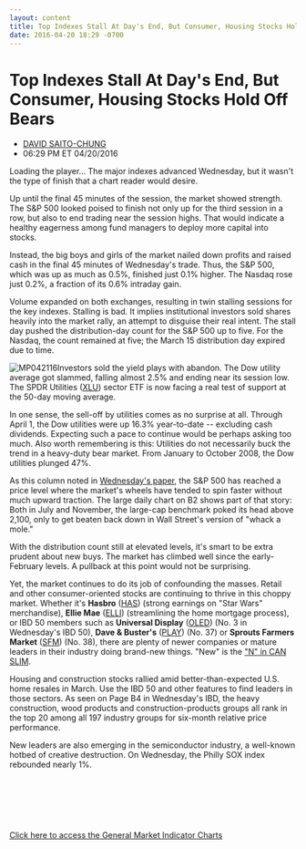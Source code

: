 ```yaml
---
layout: content
title: Top Indexes Stall At Day's End, But Consumer, Housing Stocks Hold Off Bears
date: 2016-04-20 18:29 -0700
---
```



Top Indexes Stall At Day's End, But Consumer, Housing Stocks Hold Off Bears
============================================================================




* [DAVID SAITO-CHUNG](https://www.investors.com/author/chungd/ "Posts by DAVID SAITO-CHUNG")
* 06:29 PM ET 04/20/2016




Loading the player...
The major indexes advanced Wednesday, but it wasn't the type of finish that a chart reader would desire.


Up until the final 45 minutes of the session, the market showed strength. The S&P 500 looked poised to finish not only up for the third session in a row, but also to end trading near the session highs. That would indicate a healthy eagerness among fund managers to deploy more capital into stocks.


Instead, the big boys and girls of the market nailed down profits and raised cash in the final 45 minutes of Wednesday's trade. Thus, the S&P 500, which was up as much as 0.5%, finished just 0.1% higher. The Nasdaq rose just 0.2%, a fraction of its 0.6% intraday gain.


Volume expanded on both exchanges, resulting in twin stalling sessions for the key indexes. Stalling is bad. It implies institutional investors sold shares heavily into the market rally, an attempt to disguise their real intent. The stall day pushed the distribution-day count for the S&P 500 up to five. For the Nasdaq, the count remained at five; the March 15 distribution day expired due to time.


![MP042116](https://www.investors.com/wp-content/uploads/2016/04/MP042116-177x300.jpg)Investors sold the yield plays with abandon. The Dow utility average got slammed, falling almost 2.5% and ending near its session low. The SPDR Utilities ([XLU](https://research.investors.com/quote.aspx?symbol=XLU)) sector ETF is now facing a real test of support at the 50-day moving average.


In one sense, the sell-off by utilities comes as no surprise at all. Through April 1, the Dow utilities were up 16.3% year-to-date -- excluding cash dividends. Expecting such a pace to continue would be perhaps asking too much. Also worth remembering is this: Utilities do not necessarily buck the trend in a heavy-duty bear market. From January to October 2008, the Dow utilities plunged 47%.


As this column noted in [Wednesday's paper](https://www.investors.com/market-trend/the-big-picture/kuwait-workers-strike-injects-energy-into-oil-stocks-but-nasdaq-falls/), the S&P 500 has reached a price level where the market's wheels have tended to spin faster without much upward traction. The large daily chart on B2 shows part of that story: Both in July and November, the large-cap benchmark poked its head above 2,100, only to get beaten back down in Wall Street's version of "whack a mole."


With the distribution count still at elevated levels, it's smart to be extra prudent about new buys. The market has climbed well since the early-February levels. A pullback at this point would not be surprising.


Yet, the market continues to do its job of confounding the masses. Retail and other consumer-oriented stocks are continuing to thrive in this choppy market. Whether it's **Hasbro** ([HAS](https://research.investors.com/quote.aspx?symbol=HAS)) (strong earnings on "Star Wars" merchandise), **Ellie Mae** ([ELLI](https://research.investors.com/quote.aspx?symbol=ELLI)) (streamlining the home mortgage process), or IBD 50 members such as **Universal Display** ([OLED](https://research.investors.com/quote.aspx?symbol=OLED)) (No. 3 in Wednesday's IBD 50), **Dave & Buster's** ([PLAY](https://research.investors.com/quote.aspx?symbol=PLAY)) (No. 37) or **Sprouts Farmers Market** ([SFM](https://research.investors.com/quote.aspx?symbol=SFM)) (No. 38), there are plenty of newer companies or mature leaders in their industry doing brand-new things. "New" is the ["N" in CAN SLIM](https://www.investors.com/how-to-invest/investors-corner/the-n-component-of-can-slim-can-lift-a-stock-to-great-heights/).


Housing and construction stocks rallied amid better-than-expected U.S. home resales in March. Use the IBD 50 and other features to find leaders in those sectors. As seen on Page B4 in Wednesday's IBD, the heavy construction, wood products and construction-products groups all rank in the top 20 among all 197 industry groups for six-month relative price performance.


New leaders are also emerging in the semiconductor industry, a well-known hotbed of creative destruction. On Wednesday, the Philly SOX index rebounded nearly 1%.


 


 


 


[Click here to access the General Market Indicator Charts](https://www.investors.com/wp-content/uploads/2016/04/GMI_042116.pdf)




